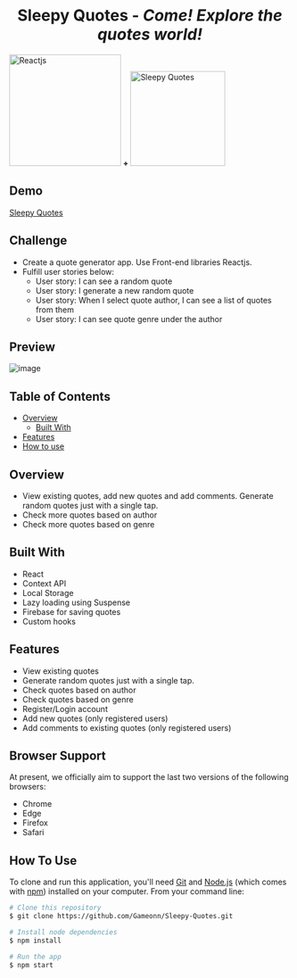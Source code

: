 <h1 align="center">Sleepy Quotes - <i>Come! Explore the quotes world!</i></h1> 

<img width="200px" alt="Reactjs" src="https://user-images.githubusercontent.com/6601996/179488026-8806360d-bd59-4887-9a39-cfeb595469bb.png" /> **+** <img width="170px" alt="Sleepy Quotes" src="https://user-images.githubusercontent.com/6601996/179487804-80ce5911-defd-49c6-9b9c-c1fd16d483a5.png" />

## Demo 

<a href="https://sleepy-quote-builder.netlify.app/" target="_blank"> Sleepy Quotes </a> 

## Challenge

- Create a quote generator app. Use Front-end libraries Reactjs. 
- Fulfill user stories below:
   - User story: I can see a random quote
   - User story: I generate a new random quote
   - User story: When I select quote author, I can see a list of quotes from them
   - User story: I can see quote genre under the author
 
 ## Preview
 ![image](https://user-images.githubusercontent.com/6601996/179490356-55959e1b-1c45-4f19-aa88-38517cd1ecc2.png)


<!-- TABLE OF CONTENTS -->

## Table of Contents

- [Overview](#overview)
  - [Built With](#built-with)
- [Features](#features)
- [How to use](#how-to-use)

<!-- OVERVIEW -->

## Overview

- View existing quotes, add new quotes and add comments. Generate random quotes just with a single tap. 
- Check more quotes based on author
- Check more quotes based on genre

## Built With

<!-- This section should list any major frameworks that you built your project using. Here are a few examples.-->

- React
- Context API
- Local Storage
- Lazy loading using Suspense
- Firebase for saving quotes
- Custom hooks

## Features

<!-- List the features of your application or follow the template. :) -->
- View existing quotes
- Generate random quotes just with a single tap.
- Check quotes based on author
- Check quotes based on genre
- Register/Login account
- Add new quotes (only registered users)
- Add comments to existing quotes (only registered users)

## Browser Support

At present, we officially aim to support the last two versions of the following browsers:

* Chrome
* Edge
* Firefox
* Safari

## How To Use

<!-- For example: -->

To clone and run this application, you'll need [Git](https://git-scm.com) and [Node.js](https://nodejs.org/en/download/) (which comes with [npm](http://npmjs.com)) installed on your computer. From your command line:

```bash
# Clone this repository
$ git clone https://github.com/Gameonn/Sleepy-Quotes.git

# Install node dependencies
$ npm install

# Run the app
$ npm start
```
